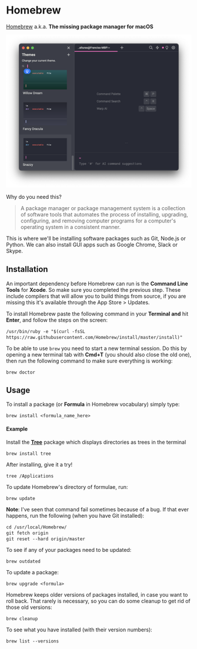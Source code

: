 # Homebrew

[Homebrew](https://brew.sh/) a.k.a. **The missing package manager for macOS**

![Updating GUI apps and packages has never been this easy](../../.gitbook/assets/image%20%281%29.png)

Why do you need this?

> A package manager or package management system is a collection of software tools that automates the process of installing, upgrading, configuring, and removing computer programs for a computer's operating system in a consistent manner.

This is where we'll be installing software packages such as Git, Node.js or Python. We can also install GUI apps such as Google Chrome, Slack or Skype.

## Installation

An important dependency before Homebrew can run is the **Command Line Tools** for **Xcode**. So make sure you completed the previous step. These include compilers that will allow you to build things from source, if you are missing this it's available through the App Store &gt; Updates.

To install Homebrew paste the following command in your **Terminal and** hit **Enter**, and follow the steps on the screen:

```text
/usr/bin/ruby -e "$(curl -fsSL https://raw.githubusercontent.com/Homebrew/install/master/install)"
```

To be able to use `brew` you need to start a new terminal session. Do this by opening a new terminal tab with **Cmd+T** \(you should also close the old one\), then run the following command to make sure everything is working:

```text
brew doctor
```

## Usage

To install a package \(or **Formula** in Homebrew vocabulary\) simply type:

```text
brew install <formula_name_here>
```

#### Example

Install the [**Tree**](https://formulae.brew.sh/formula/tree) package which displays directories as trees in the terminal

```text
brew install tree
```

After installing, give it a try!

```text
tree /Applications
```

To update Homebrew's directory of formulae, run:

```text
brew update
```

**Note**: I've seen that command fail sometimes because of a bug. If that ever happens, run the following \(when you have Git installed\):

```text
cd /usr/local/Homebrew/
git fetch origin
git reset --hard origin/master
```

To see if any of your packages need to be updated:

```text
brew outdated
```

To update a package:

```text
brew upgrade <formula>
```

Homebrew keeps older versions of packages installed, in case you want to roll back. That rarely is necessary, so you can do some cleanup to get rid of those old versions:

```text
brew cleanup
```

To see what you have installed \(with their version numbers\):

```text
brew list --versions
```


